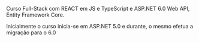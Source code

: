Curso Full-Stack com REACT em JS e TypeScript e ASP.NET 6.0 Web API, Entity Framework Core.

Inicialmente o curso inicia-se em ASP.NET 5.0 e durante, o mesmo efetua a migração para o 6.0
